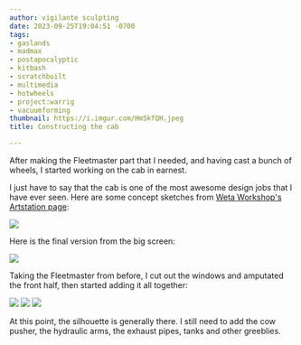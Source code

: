 ```yaml
---
author: vigilante sculpting
date: 2023-09-25T19:04:51 -0700
tags:
- gaslands
- madmax
- postapocalyptic
- kitbash
- scratchbuilt
- multimedia
- hotwheels
- project:warrig
- vacuumforming
thumbnail: https://i.imgur.com/Hm5kfQH.jpeg
title: Constructing the cab

---
```

After making the Fleetmaster part that I needed, and having cast a bunch of wheels, I started working on the cab in earnest.

I just have to say that the cab is one of the most awesome design jobs that I have ever seen. 
Here are some concept sketches from [Weta Workshop's](https://www.wetaworkshop.com/) [Artstation page](https://www.artstation.com/artwork/n1AyX):

[![](https://i.imgur.com/emY0NbD.jpeg)](https://www.artstation.com/artwork/n1AyX)

Here is the final version from the big screen:

![](https://i.imgur.com/TrhIv91.jpeg)

Taking the Fleetmaster from before, I cut out the windows and amputated the front half, then started adding it all together:

![](https://i.imgur.com/yq86Xoi.jpeg)
![](https://i.imgur.com/usO9594.jpeg)
![](https://i.imgur.com/Hm5kfQH.jpeg)

At this point, the silhouette is generally there. I still need to add the cow pusher, the hydraulic arms, the exhaust pipes, tanks and other greeblies.




